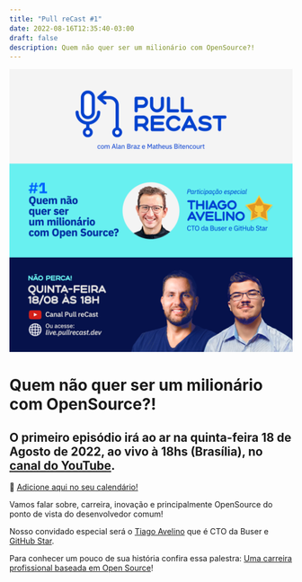 ```yaml
---
title: "Pull reCast #1"
date: 2022-08-16T12:35:40-03:00
draft: false
description: Quem não quer ser um milionário com OpenSource?!
---
```


[![flyer_live1](/images/flyer_live1.png)](https://youtu.be/OdZ0vnV_F4E)

# Quem não quer ser um milionário com OpenSource?!

## O primeiro episódio irá ao ar na quinta-feira 18 de Agosto de 2022, ao vivo à 18hs (Brasília), no [canal do YouTube](https://www.youtube.com/channel/UC4FvW-Q6kVLeZuvhGb4txrQ).

:calendar: [Adicione aqui no seu calendário!](/calendar/ep001.ics)

Vamos falar sobre, carreira, inovação e principalmente OpenSource do ponto de vista do desenvolvedor comum!

Nosso convidado especial será o [Tiago Avelino](http://avelino.run) que é CTO da Buser e [GitHub Star](https://stars.github.com/profiles/avelino/).

Para conhecer um pouco de sua história confira essa palestra: [Uma carreira profissional baseada em Open Source](https://avelino.run/palestra-uma-carreira-profissional-baseada-em-open-source-engenharia-de-software/)!
